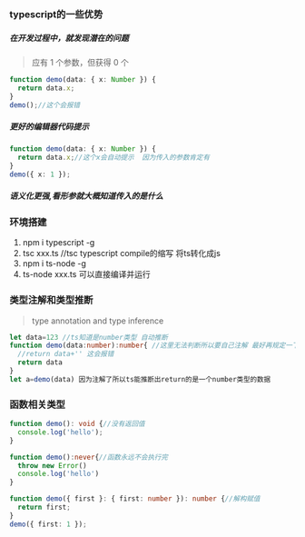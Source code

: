 ### typescript的一些优势

##### 在开发过程中，就发现潜在的问题

> 应有 1 个参数，但获得 0 个

```typescript
function demo(data: { x: Number }) {
  return data.x;
}
demo();//这个会报错
```

##### 更好的编辑器代码提示

```typescript
function demo(data: { x: Number }) {
  return data.x;//这个x会自动提示  因为传入的参数肯定有
}
demo({ x: 1 });
```

##### 语义化更强,看形参就大概知道传入的是什么

### 环境搭建

1. npm i typescript -g
2. tsc xxx.ts      //tsc  typescript compile的缩写  将ts转化成js
3. npm i ts-node -g  
4. ts-node xxx.ts 可以直接编译并运行

### 类型注解和类型推断

> type annotation and type inference

```typescript
let data=123 //ts知道是number类型 自动推断
function demo(data:number):number{ //这里无法判断所以要自己注解 最好再规定一下返回值的类型
  //return data+'' 这会报错
  return data
}
let a=demo(data) 因为注解了所以ts能推断出return的是一个number类型的数据
```

### 函数相关类型

```typescript
function demo(): void {//没有返回值
  console.log('hello');
}

```

```typescript
function demo():never{//函数永远不会执行完
  throw new Error()
  console.log('hello')
}
```

```typescript
function demo({ first }: { first: number }): number {//解构赋值
  return first;
}
demo({ first: 1 });

```



